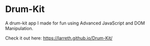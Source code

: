 # Drum-Kit
A drum-kit app I made for fun using Advanced JavaScript and DOM Manipulation.

Check it out here:
https://larreth.github.io/Drum-Kit/
